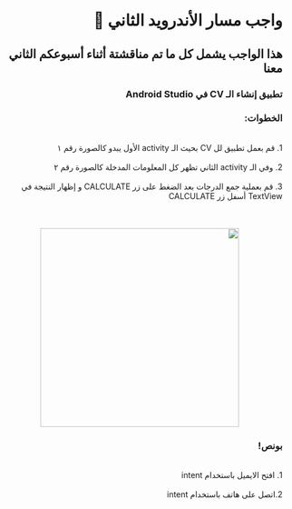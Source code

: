 <div dir = "rtl">

# واجب مسار الأندرويد الثاني 💚
## هذا الواجب يشمل كل ما تم مناقشتة أثناء أسبوعكم الثاني معنا
### تطبيق إنشاء الـ CV في Android Studio


### الخطوات: 

<br>
 1.  قم بعمل تطبيق لل CV بحيث الـ activity الأول يبدو كالصورة رقم ١
<br>

<br>
2. وفي الـ activity الثاني تظهر كل المعلومات المدخلة كالصورة رقم ٢
<br>

<br>
 3. قم بعملية جمع الدرجات بعد الضغط على زر CALCULATE و إظهار النتيجة في TextView أسفل زر CALCULATE
<br>

<br>
<br>
<p align="center">
<img src = "https://cdn.discordapp.com/attachments/740224779730157638/952057414646104155/unknown.png" width = "350px" margin="auto"/>


### بونص!

<br>
1. افتح الايميل باستخدام  intent
<br>

<br>
2.اتصل على هاتف باستخدام intent  
<br>
<br>
<p align="center">

</div>
